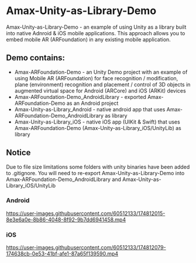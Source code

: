 # Amax-Unity-as-Library-Demo

Amax-Unity-as-Library-Demo - an example of using Unity as a library built into native Adnroid & iOS mobile applications. This approach allows you to embed mobile AR (ARFoundation) in any existing mobile application.

## Demo contains:
- Amax-ARFoundation-Demo - an Unity Demo project with an example of using Mobile AR (ARFoundation) for face recognition / modification, plane (environment) recognition and placement / control of 3D objects in augmented virtual space for Android (ARCore) and iOS (ARKit) devices
- Amax-ARFoundation-Demo_AndroidLibrary - exported Amax-ARFoundation-Demo as an Android project
- Amax-Unity-as-Library_Android - native android app that uses Amax-ARFoundation-Demo_AndroidLibrary as library
- Amax-Unity-as-Library_iOS - native iOS app (UIKit & Swift) that uses Amax-ARFoundation-Demo (Amax-Unity-as-Library_iOS/UnityLib) as library

## Notice
Due to file size limitations some folders with unity binaries have been added to .gitignore. You will need to re-export Amax-Unity-as-Library-Demo into Amax-ARFoundation-Demo_AndroidLibrary and Amax-Unity-as-Library_iOS/UnityLib

### Android
https://user-images.githubusercontent.com/60512133/174812015-8e3e6a0e-8b86-4048-8f92-9b7dd6941458.mp4

### iOS
https://user-images.githubusercontent.com/60512133/174812079-174638cb-0e53-41bf-afe1-87a65f139590.mp4
